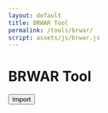 ```yaml
---
layout: default
title: BRWAR Tool
permalink: /tools/brwar/
script: assets/js/brwar.js
---
```


# BRWAR Tool

<button id="import">Import</button>

<div id="output"></div>
